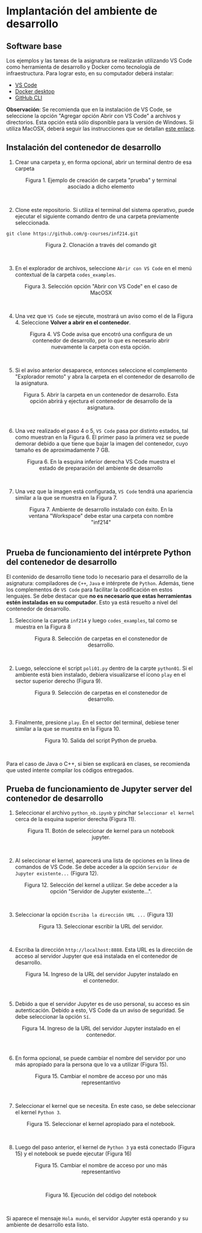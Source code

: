 # Implantación del ambiente de desarrollo

## Software base

Los ejemplos y las tareas de la asignatura se realizarán utilizando VS Code como herramienta de desarrollo y Docker como tecnología de infraestructura. Para lograr esto, en su computador deberá instalar:

* [VS Code](https://code.visualstudio.com)
* [Docker desktop](https://docs.docker.com/get-docker/)
* [GitHub CLI](https://github.com/cli/cli#installation)


**Observación**: Se recomienda que en la instalación de VS Code, se seleccione la opción "Agregar opción Abrir con VS Code" a archivos y directorios. Esta opción está sólo disponible para la versión de Windows. Si utiliza MacOSX, deberá seguir las instrucciones que se detallan [este enlace](./vscode-macos-menu-contextual.md).

## Instalación del contenedor de desarrollo 
1) Crear una carpeta y, en forma opcional, abrir un terminal dentro de esa carpeta

<figure>
    <div align="center" width="100%">
        <img src="./imgs/paso01.png" alt=""/>
        <br />
        <figure-caption>Figura 1. Ejemplo de creación de carpeta "prueba" y terminal asociado a dicho elemento</figure-caption>
    </div>
</figure>

<br />

2) Clone este repositorio. Si utiliza el terminal del sistema operativo, puede ejecutar el siguiente comando dentro de una carpeta previamente seleccionada.

```
git clone https://github.com/g-courses/inf214.git
```

<figure>
    <div align="center" width="100%">
        <img src="./imgs/paso02.png" alt=""/>
        <br />
        <figure-caption>Figura 2. Clonación a través del comando git</figure-caption>
    </div>    
</figure>

<br />

3) En el explorador de archivos, seleccione `Abrir con VS Code` en el menú contextual de la carpeta `codes_examples`.

<figure>
     <div align="center" width="100%">
        <img src="./imgs/paso03.png" alt=""/>
        <br />
        <figure-caption>Figura 3. Selección opción "Abrir con VS Code" en el caso de MacOSX</figure-caption>
    </div>
</figure>

<br />


4) Una vez que `VS Code` se ejecute, mostrará un aviso como el de la Figura 4. Seleccione **Volver a abrir en el contenedor**.

<figure>
    <div align="center" width="100%">
        <img src="./imgs/paso04.png" alt=""/>
        <br />
        <figure-caption>Figura 4. VS Code avisa que encotró una configura de un contenedor de desarrollo, por lo que es necesario abrir nuevamente la carpeta con esta opción.</figure-caption>
    </div>
</figure>

<br />

5) Si el aviso anterior desaparece, entonces seleccione el complemento "Explorador remoto" y abra la carpeta en el contenedor de desarrollo de la asignatura.

<figure>
    <div align="center" width="100%">
    <img src="./imgs/paso05.png" alt=""/>
    <br />
    <figure-caption>Figura 5. Abrir la carpeta en un contenedor de desarrollo. Esta opción abrirá y ejectura el contenedor de desarrollo de la asignatura.</figure-caption>
    </div>
</figure>

<br />

6) Una vez realizado el paso 4 o 5, `VS Code` pasa por distinto estados, tal como muestran en la Figura 6. El primer paso la primera vez se puede demorar debido a que tiene que bajar la imagen del contenedor, cuyo tamaño es de aproximadamente 7 GB.

<figure>
    <div align="center" width="100%">
        <img src="./imgs/paso06.png" alt=""/>
        <br />
        <figure-caption>Figura 6. En la esquina inferior derecha VS Code muestra el estado de preparación del ambiente de desarrollo</figure-caption>
    </div>
</figure>

<br />

7) Una vez que la imagen está configurada, `VS Code` tendrá una apariencia similar a la que se muestra en la Figura 7.

<figure>
    <div align="center" width="100%">
        <img src="./imgs/paso07.png" alt=""/>
        <br />
        <figure-caption>Figura 7. Ambiente de desarrollo instalado con éxito. En la ventana "Workspace" debe estar una carpeta con nombre "inf214"</figure-caption>
    </div>
</figure>

<br />

## Prueba de funcionamiento del intérprete Python del contenedor de desarrollo

El contenido de desarrollo tiene todo lo necesario para el desarrollo de la asignatura: compiladores de `C++`, `Java` e intérprete de `Python`. Además, tiene los complementos de `VS Code` para facilitar la codificación en estos lenguajes. Se debe destacar que **no es necesario que estas herramientas estén instaladas en su computador**. Esto ya está resuelto a nivel del contenedor de desarrollo.

1) Seleccione la carpeta `inf214` y luego `codes_examples`, tal como se muestra en la Figura 8

<figure>
    <div align="center" width="100%">
        <img src="./imgs/pruebas/paso01.png" alt=""/>
        <br />
        <figure-caption>Figura 8. Selección de carpetas en el constenedor de desarrollo.</figure-caption>
    </div>
</figure>

<br />

2) Luego, seleccione el script `poli01.py` dentro de la carpte `python01`. Si el ambiente está bien instalado, debiera visualizarse el ícono `play` en el sector superior derecho (Figura 9).

<figure>
    <div align="center" width="100%">
        <img src="./imgs/pruebas/paso02.png" alt=""/>
        <br />
        <figure-caption>Figura 9. Selección de carpetas en el constenedor de desarrollo.</figure-caption>
    </div>

</figure>

<br />

3) Finalmente, presione `play`. En el sector del terminal, debiese tener similar a la que se muestra en la Figura 10.

<figure>
    <div align="center" width="100%">
        <img src="./imgs/pruebas/paso03.png" alt=""/>
        <br />
        <figure-caption>Figura 10. Salida del script Python de prueba.</figure-caption>
    </div>
</figure>

<br />

Para el caso de Java o C++, si bien se explicará en clases, se recomienda que usted intente compilar los códigos entregados.

## Prueba de funcionamiento de Jupyter server del contenedor de desarrollo

1) Seleccionar el archivo `python_nb.ipynb` y pinchar `Seleccionar el kernel` cerca de la esquina superior derecha (Figura 11).

<figure>
    <div align="center" width="100%">
        <img src="./imgs/pruebas_nb/paso01.png" alt=""/>
        <br />
        <figure-caption>Figura 11. Botón de seleccionar de kernel para un notebook jupyter.</figure-caption>
    </div>
</figure>

<br />

2) Al seleccionar el kernel, aparecerá una lista de opciones en la línea de comandos de VS Code. Se debe acceder a la opción `Servidor de Jupyter existente...` (Figura 12).

<figure>
    <div align="center" width="100%">
        <img src="./imgs/pruebas_nb/paso02.png" alt=""/>
        <br />
        <figure-caption>Figura 12. Selección del kernel a utilizar. Se debe acceder a la opción "Servidor de Jupyter existente...".</figure-caption>
    </div>
</figure>

<br />

3) Seleccionar la opción `Escriba la dirección URL ...` (Figura 13)

<figure>
    <div align="center" width="100%">
        <img src="./imgs/pruebas_nb/paso03.png" alt=""/>
        <br />
        <figure-caption>Figura 13. Seleccionar escribir la URL del servidor.</figure-caption>
    </div>
</figure>

<br />

4) Escriba la dirección `http://localhost:8888`. Esta URL es la dirección de acceso al servidor Jupyter que esá instalada en el contenedor de desarrollo.

<figure>
    <div align="center" width="100%">
        <img src="./imgs/pruebas_nb/paso04.png" alt=""/>
        <figure-caption>Figura 14. Ingreso de la URL del servidor Jupyter instalado en el contenedor.</figure-caption>
    </div>
</figure>

<br />

5) Debido a que el servidor Jupyter es de uso personal, su acceso es sin autenticación. Debido a esto, VS Code da un aviso de seguridad. Se debe seleccionar la opción `Sí`.

<figure>
    <div align="center" width="100%">
        <img src="./imgs/pruebas_nb/paso05.png" alt=""/>
        <br />
        <figure-caption>Figura 14. Ingreso de la URL del servidor Jupyter instalado en el contenedor.</figure-caption>
    </div>
</figure>

<br />


6) En forma opcional, se puede cambiar el nombre del servidor por uno más apropiado para la persona que lo va a utilizar (Figura 15).

<figure>
    <div align="center" width="100%">
        <img src="./imgs/pruebas_nb/paso06.png" alt=""/>
        <br />
        <figure-caption>Figura 15. Cambiar el nombre de acceso por uno más representantivo</figure-caption>
    </div>
</figure>

<br />

7) Seleccionar el kernel que se necesita. En este caso, se debe seleccionar el kernel `Python 3`.

<figure>
    <div align="center" width="100%">
        <img src="./imgs/pruebas_nb/paso07.png" alt=""/>
        <br />
        <figure-caption>Figura 15. Seleccionar el kernel apropiado para el notebook.</figure-caption>
    </div>
</figure>

<br />

8) Luego del paso anterior, el kernel de `Python 3` ya está conectado (Figura 15) y el notebook se puede ejecutar (Figura 16)

<figure>
    <div align="center" width="100%">
        <img src="./imgs/pruebas_nb/paso08.png" alt=""/>
        <br />
        <figure-caption>Figura 15. Cambiar el nombre de acceso por uno más representantivo</figure-caption>
    </div>
</figure>

<br />

<figure>
    <div align="center" width="100%">
        <img src="./imgs/pruebas_nb/paso09.png" alt=""/>
        <br />
        <figure-caption>Figura 16. Ejecución del código del notebook</figure-caption>
    </div>
</figure>

<br />

Si aparece el mensaje `Hola mundo`, el servidor Jupyter está operando y su ambiente de desarrollo esta listo.